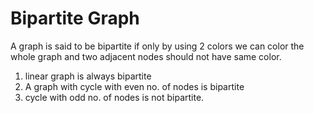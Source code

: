 # Bipartite Graph
A graph is said to be bipartite if only by using 2 colors we can color the whole graph and two adjacent nodes should not have same color.

1. linear graph is always bipartite
2. A graph with cycle with even no. of nodes is bipartite 
3. cycle with odd no. of nodes is not bipartite.
